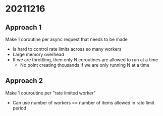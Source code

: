 # 20211216

## Approach 1

Make 1 coroutine per async request that needs to be made
- Is hard to control rate limits across so many workers
- Large memory overhead
- If we are throttling, then only N coroutines are allowed to run at a time
  - No point creating thousands if we are only running N at a time
  
## Approach 2

Make 1 couroutine per "rate limited worker"
- Can use number of workers == number of items allowed in rate limit period